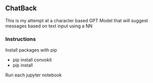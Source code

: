 ## ChatBack

This is my attempt at a character based GPT Model that will suggest messages based on text input using a NN

### Instructions

Install packages with pip

- pip install convokit
- pip install 

Run each jupyter notebook